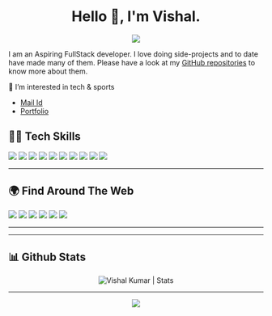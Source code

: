 <div align="center">
 
# Hello 👋, I'm Vishal.

 
  
  [![](https://komarev.com/ghpvc/?username=vleads&color=blue&label=Profile%20Views)](https://github.com/VLeads)
  
</div>




I am an Aspiring FullStack developer. I love doing side-projects and to date have made many of them. Please have a look at my [GitHub repositories](https://github.com/vleads?tab=repositories) to know more about them.

👀 I’m interested in tech & sports

  - [Mail Id](mailto:leader.vishalkumar@gmail.com)
  - [Portfolio](https://vishalkumar.netlify.app/ )
  

## 👨‍💻 Tech Skills

![](https://img.shields.io/badge/HTML5-E34F26?style=for-the-badge&logo=html5&logoColor=white)
![](https://img.shields.io/badge/CSS3-1572B6?style=for-the-badge&logo=css3&logoColor=white)
![](https://img.shields.io/badge/Bootstrap-563D7C?style=for-the-badge&logo=bootstrap&logoColor=white)
![](https://img.shields.io/badge/JavaScript-F7DF1E?style=for-the-badge&logo=javascript&logoColor=black)
![](https://img.shields.io/badge/Node.js-43853D?style=for-the-badge&logo=node.js&logoColor=white)
![](https://img.shields.io/badge/React-20232A?style=for-the-badge&logo=react&logoColor=61DAFB)
![](https://img.shields.io/badge/Markdown-000000?style=for-the-badge&logo=markdown&logoColor=white)
![](https://img.shields.io/badge/Git-F05032?style=for-the-badge&logo=git&logoColor=white)
![](https://img.shields.io/badge/firebase-ffca28?style=for-the-badge&logo=firebase&logoColor=black)
![](https://img.shields.io/badge/Netlify-00C7B7?style=for-the-badge&logo=netlify&logoColor=white)

-----

## 🌍 Find Around The Web

<a href="https://twitter.com/vishalk01234"><img src="https://img.shields.io/badge/Twitter-1DA1F2?style=for-the-badge&logo=twitter&logoColor=white"/></a>
<a href="https://github.com/VLeads"><img src="https://img.shields.io/badge/GitHub-100000?style=for-the-badge&logo=github&logoColor=white"/></a>
<a href="https://www.linkedin.com/in/vishalkumar28/"><img src="https://img.shields.io/badge/LinkedIn-0077B5?style=for-the-badge&logo=linkedin&logoColor=white"/></a>
<a href="https://www.reddit.com/user/thisis_vishal_"><img src="https://img.shields.io/badge/Reddit-FF4500?style=for-the-badge&logo=reddit&logoColor=white"/></a>
<a href="https://stackoverflow.com/users/15478545/vishal-kumar"><img src="https://img.shields.io/badge/Stack_Overflow-FE7A16?style=for-the-badge&logo=stack-overflow&logoColor=white"/></a>
<a href="https://thisisvishal.hashnode.dev/"><img src="https://img.shields.io/badge/Hashnode-2962FF?style=for-the-badge&logo=hashnode&logoColor=white"/></a>

-----

-----

## 📊 Github Stats

<p align="center"> <img src="https://github-readme-stats.vercel.app/api?username=vleads&show_icons=true&theme=gotham" alt="Vishal Kumar | Stats" />

-----

<div align="center">
  <a href="https://www.buymeacoffee.com/vkvishal64F"><img src="https://img.shields.io/badge/Buy_Me_A_Coffee-FFDD00?style=for-the-badge&logo=buy-me-a-coffee&logoColor=black"/></a>
</div>
  
<!---
VLeads/VLeads is a ✨ special ✨ repository because its `README.md` (this file) appears on your GitHub profile.
You can click the Preview link to take a look at your changes.
--->
